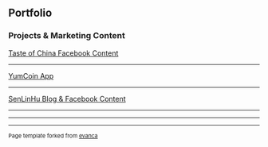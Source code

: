 ## Portfolio

### Projects & Marketing Content 

[Taste of China Facebook Content](/sample_page)
<img src="">

---
[YumCoin App](/pdf/sample_presentation.pdf)
<img src="">

---
[SenLinHu Blog & Facebook Content](http://example.com/)
<img src="">

---


---




---
<p style="font-size:11px">Page template forked from <a href="https://github.com/evanca/quick-portfolio">evanca</a></p>
<!-- Remove above link if you don't want to attibute -->
